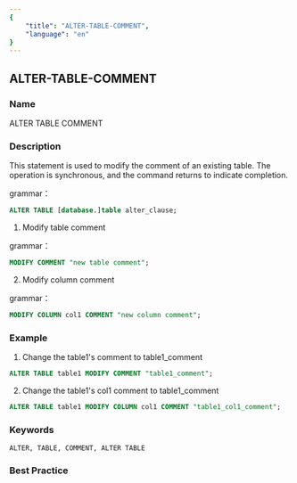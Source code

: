 ```yaml
---
{
    "title": "ALTER-TABLE-COMMENT",
    "language": "en"
}
---
```


<!--
Licensed to the Apache Software Foundation (ASF) under one
or more contributor license agreements.  See the NOTICE file
distributed with this work for additional information
regarding copyright ownership.  The ASF licenses this file
to you under the Apache License, Version 2.0 (the
"License"); you may not use this file except in compliance
with the License.  You may obtain a copy of the License at

  http://www.apache.org/licenses/LICENSE-2.0

Unless required by applicable law or agreed to in writing,
software distributed under the License is distributed on an
"AS IS" BASIS, WITHOUT WARRANTIES OR CONDITIONS OF ANY
KIND, either express or implied.  See the License for the
specific language governing permissions and limitations
under the License.
-->

## ALTER-TABLE-COMMENT

### Name

ALTER TABLE COMMENT

### Description

This statement is used to modify the comment of an existing table. The operation is synchronous, and the command returns to indicate completion.

grammar：

```sql
ALTER TABLE [database.]table alter_clause;
```

1. Modify table comment

grammar：

```sql
MODIFY COMMENT "new table comment";
```

2. Modify column comment

grammar：

```sql
MODIFY COLUMN col1 COMMENT "new column comment";
```

### Example

1. Change the table1's comment to table1_comment

```sql
ALTER TABLE table1 MODIFY COMMENT "table1_comment";
```

2. Change the table1's col1 comment to table1_comment

```sql
ALTER TABLE table1 MODIFY COLUMN col1 COMMENT "table1_col1_comment";
```

### Keywords

```text
ALTER, TABLE, COMMENT, ALTER TABLE
```

### Best Practice


